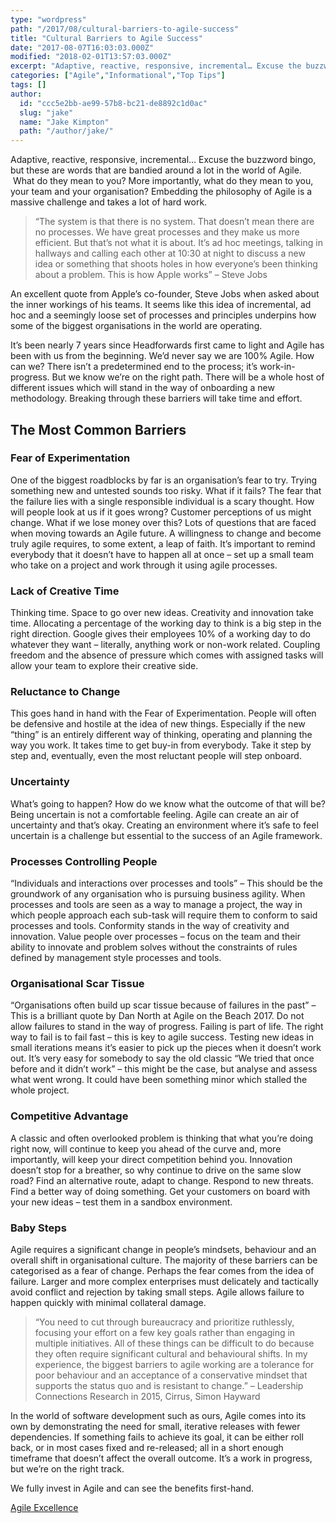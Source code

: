 ```yaml
---
type: "wordpress"
path: "/2017/08/cultural-barriers-to-agile-success"
title: "Cultural Barriers to Agile Success"
date: "2017-08-07T16:03:03.000Z"
modified: "2018-02-01T13:57:03.000Z"
excerpt: "Adaptive, reactive, responsive, incremental… Excuse the buzzword bingo, but these are words that are bandied around a lot in the world of Agile.  What do they mean to you? More importantly, what do they mean to you, your team and your organisation? Embedding the philosophy of Agile is a massive challenge and takes a lot …"
categories: ["Agile","Informational","Top Tips"]
tags: []
author:
  id: "ccc5e2bb-ae99-57b8-bc21-de8892c1d0ac"
  slug: "jake"
  name: "Jake Kimpton"
  path: "/author/jake/"
---
```

Adaptive, reactive, responsive, incremental… Excuse the buzzword bingo, but these are words that are bandied around a lot in the world of Agile.  What do they mean to you? More importantly, what do they mean to you, your team and your organisation? Embedding the philosophy of Agile is a massive challenge and takes a lot of hard work.

> “The system is that there is no system. That doesn’t mean there are no processes. We have great processes and they make us more efficient. But that’s not what it is about. It’s ad hoc meetings, talking in hallways and calling each other at 10:30 at night to discuss a new idea or something that shoots holes in how everyone’s been thinking about a problem. This is how Apple works” – Steve Jobs

An excellent quote from Apple’s co-founder, Steve Jobs when asked about the inner workings of his teams. It seems like this idea of incremental, ad hoc and a seemingly loose set of processes and principles underpins how some of the biggest organisations in the world are operating.

It’s been nearly 7 years since Headforwards first came to light and Agile has been with us from the beginning. We’d never say we are 100% Agile. How can we? There isn’t a predetermined end to the process; it’s work-in-progress. But we know we’re on the right path. There will be a whole host of different issues which will stand in the way of onboarding a new methodology. Breaking through these barriers will take time and effort.

The Most Common Barriers
------------------------

### **Fear of Experimentation**

One of the biggest roadblocks by far is an organisation’s fear to try. Trying something new and untested sounds too risky. What if it fails? The fear that the failure lies with a single responsible individual is a scary thought. How will people look at us if it goes wrong? Customer perceptions of us might change. What if we lose money over this? Lots of questions that are faced when moving towards an Agile future. A willingness to change and become truly agile requires, to some extent, a leap of faith. It’s important to remind everybody that it doesn’t have to happen all at once – set up a small team who take on a project and work through it using agile processes.

### **Lack of Creative Time**

Thinking time. Space to go over new ideas. Creativity and innovation take time. Allocating a percentage of the working day to think is a big step in the right direction. Google gives their employees 10% of a working day to do whatever they want – literally, anything work or non-work related. Coupling freedom and the absence of pressure which comes with assigned tasks will allow your team to explore their creative side.

### **Reluctance to Change**

This goes hand in hand with the Fear of Experimentation. People will often be defensive and hostile at the idea of new things. Especially if the new “thing” is an entirely different way of thinking, operating and planning the way you work. It takes time to get buy-in from everybody. Take it step by step and, eventually, even the most reluctant people will step onboard.

### **Uncertainty**

What’s going to happen? How do we know what the outcome of that will be? Being uncertain is not a comfortable feeling. Agile can create an air of uncertainty and that’s okay. Creating an environment where it’s safe to feel uncertain is a challenge but essential to the success of an Agile framework.

### **Processes Controlling People**

“Individuals and interactions over processes and tools” – This should be the groundwork of any organisation who is pursuing business agility. When processes and tools are seen as a way to manage a project, the way in which people approach each sub-task will require them to conform to said processes and tools. Conformity stands in the way of creativity and innovation. Value people over processes – focus on the team and their ability to innovate and problem solves without the constraints of rules defined by management style processes and tools.

### **Organisational Scar Tissue**

“Organisations often build up scar tissue because of failures in the past” – This is a brilliant quote by Dan North at Agile on the Beach 2017. Do not allow failures to stand in the way of progress. Failing is part of life. The right way to fail is to fail fast – this is key to agile success. Testing new ideas in small iterations means it’s easier to pick up the pieces when it doesn’t work out. It’s very easy for somebody to say the old classic “We tried that once before and it didn’t work” – this might be the case, but analyse and assess what went wrong. It could have been something minor which stalled the whole project.

### **Competitive Advantage**

A classic and often overlooked problem is thinking that what you’re doing right now, will continue to keep you ahead of the curve and, more importantly, will keep your direct competition behind you. Innovation doesn’t stop for a breather, so why continue to drive on the same slow road? Find an alternative route, adapt to change. Respond to new threats. Find a better way of doing something. Get your customers on board with your new ideas – test them in a sandbox environment.

### **Baby Steps**

Agile requires a significant change in people’s mindsets, behaviour and an overall shift in organisational culture. The majority of these barriers can be categorised as a fear of change. Perhaps the fear comes from the idea of failure. Larger and more complex enterprises must delicately and tactically avoid conflict and rejection by taking small steps. Agile allows failure to happen quickly with minimal collateral damage.

> “You need to cut through bureaucracy and prioritize ruthlessly, focusing your effort on a few key goals rather than engaging in multiple initiatives. All of these things can be difficult to do because they often require significant cultural and behavioural shifts. In my experience, the biggest barriers to agile working are a tolerance for poor behaviour and an acceptance of a conservative mindset that supports the status quo and is resistant to change.” – Leadership Connections Research in 2015, Cirrus, Simon Hayward

In the world of software development such as ours, Agile comes into its own by demonstrating the need for small, iterative releases with fewer dependencies. If something fails to achieve its goal, it can be either roll back, or in most cases fixed and re-released; all in a short enough timeframe that doesn’t affect the overall outcome. It’s a work in progress, but we’re on the right track.

We fully invest in Agile and can see the benefits first-hand.

[Agile Excellence](https://www.headforwards.com/agile-excellence/)